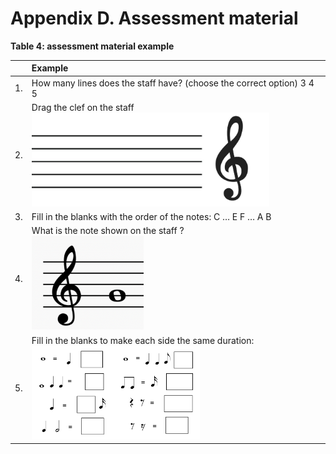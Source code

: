 # **Appendix D. Assessment material** 

**Table 4: assessment material example**

|  | Example |
| :---- | :---- |
| 1. | How many lines does the staff have? (choose the correct option) 3 4 5 |
| 2. | Drag the clef on the staff <br><img src="LearningMaterials/E2.1.png" alt="description" height="150"><img src="LearningMaterials/E2.2.png" alt="description" height="150">|
| 3. | Fill in the blanks with the order of the notes:  C … E F … A B |
| 4. | What is the note shown on the staff ?  <br><img src="LearningMaterials/E4.png" alt="description" height="150">  |
| 5. | Fill in the blanks to make each side the same duration: <br><img src="LearningMaterials/E5.png" alt="description" height="150"> |
